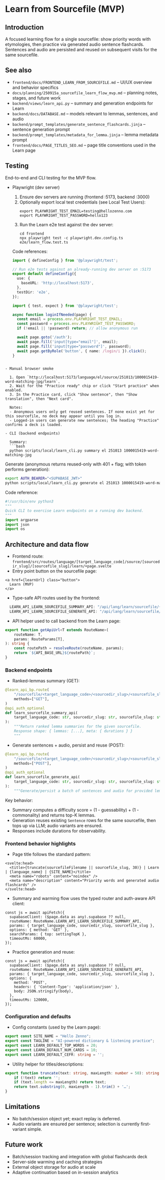 # Learn from Sourcefile (MVP)

## Introduction

A focused learning flow for a single sourcefile: show priority words with etymologies, then practice via generated audio sentence flashcards. Sentences and audio are persisted and reused on subsequent visits for the same sourcefile.

## See also

- `frontend/docs/FRONTEND_LEARN_FROM_SOURCEFILE.md` – UI/UX overview and behavior specifics
- `docs/planning/250915a_sourcefile_learn_flow_mvp.md` – planning notes, stages, and future work
- `backend/views/learn_api.py` – summary and generation endpoints for Learn
- `backend/docs/DATABASE.md` – models relevant to lemmas, sentences, and audio
- `backend/prompt_templates/generate_sentence_flashcards.jinja` – sentence generation prompt
- `backend/prompt_templates/metadata_for_lemma.jinja` – lemma metadata prompt
- `frontend/docs/PAGE_TITLES_SEO.md` – page title conventions used in the Learn page

## Testing

End-to-end and CLI testing for the MVP flow.

- Playwright (dev server)

  1. Ensure dev servers are running (frontend :5173, backend :3000)
  2. Optionally export local test credentials (see Local Test Users):
     ```
     export PLAYWRIGHT_TEST_EMAIL=testing@hellozenno.com
     export PLAYWRIGHT_TEST_PASSWORD=hello123
     ```
  3. Run the Learn e2e test against the dev server:
     ```
     cd frontend
     npx playwright test -c playwright.dev.config.ts e2e/learn_flow.test.ts
     ```

  Code references:
  ```1:12:frontend/playwright.dev.config.ts
  import { defineConfig } from '@playwright/test';

  // Run e2e tests against an already-running dev server on :5173
  export default defineConfig({
    use: {
      baseURL: 'http://localhost:5173',
    },
    testDir: 'e2e',
  });
  ```

  ```1:32:frontend/e2e/learn_flow.test.ts
  import { test, expect } from '@playwright/test';

  async function loginIfNeeded(page) {
    const email = process.env.PLAYWRIGHT_TEST_EMAIL;
    const password = process.env.PLAYWRIGHT_TEST_PASSWORD;
    if (!email || !password) return; // allow anonymous run

    await page.goto('/auth');
    await page.fill('input[type="email"]', email);
    await page.fill('input[type="password"]', password);
    await page.getByRole('button', { name: /login/i }).click();
  }
```

- Manual browser smoke

  1. Open `http://localhost:5173/language/el/source/251013/1000015419-word-matching-jpg/learn`.
  2. Wait for the "Practice ready" chip or click "Start practice" when enabled.
  3. In the Practice card, click "Show sentence", then "Show translation", then "Next card".

  Notes:
  - Anonymous users only get reused sentences. If none exist yet for this sourcefile, no deck may appear until you log in.
  - Logged-in users can generate new sentences; the heading "Practice" confirms a deck is loaded.

- CLI (backend endpoints)

  Summary:
  ```bash
  python scripts/local/learn_cli.py summary el 251013 1000015419-word-matching-jpg
  ```

  Generate (anonymous returns reused-only with 401 + flag; with token performs generation):
  ```bash
  export AUTH_BEARER="<SUPABASE_JWT>"
  python scripts/local/learn_cli.py generate el 251013 1000015419-word-matching-jpg --lemmas βιβλίο,μουσική --num 3 --level A1
  ```

  Code reference:
  ```1:24:scripts/local/learn_cli.py
  #!/usr/bin/env python3
  """
  Quick CLI to exercise Learn endpoints on a running dev backend.
  """
  import argparse
  import json
  import os
  ```

## Architecture and data flow

- Frontend route: `frontend/src/routes/language/[target_language_code]/source/[sourcedir_slug]/[sourcefile_slug]/learn/+page.svelte`
- Entry point button on the sourcefile page:
```601:603:frontend/src/routes/language/[target_language_code]/source/[sourcedir_slug]/[sourcefile_slug]/components/SourcefileHeader.svelte
<a href={learnUrl} class="button">
  Learn (MVP)
</a>
```
- Type-safe API routes used by the frontend:
```214:218:frontend/src/lib/generated/routes.ts
  LEARN_API_LEARN_SOURCEFILE_SUMMARY_API: "/api/lang/learn/sourcefile/{target_language_code}/{sourcedir_slug}/{sourcefile_slug}/summary",
  LEARN_API_LEARN_SOURCEFILE_GENERATE_API: "/api/lang/learn/sourcefile/{target_language_code}/{sourcedir_slug}/{sourcefile_slug}/generate",
```
- API helper used to call backend from the Learn page:
```26:33:frontend/src/lib/api.ts
export function getApiUrl<T extends RouteName>(
    routeName: T,
    params: RouteParams[T],
): string {
    const routePath = resolveRoute(routeName, params);
    return `${API_BASE_URL}${routePath}`;
}
```

### Backend endpoints

- Ranked-lemmas summary (GET):
```47:58:backend/views/learn_api.py
@learn_api_bp.route(
    "/sourcefile/<target_language_code>/<sourcedir_slug>/<sourcefile_slug>/summary",
    methods=["GET"],
)
@api_auth_optional
def learn_sourcefile_summary_api(
    target_language_code: str, sourcedir_slug: str, sourcefile_slug: str
):
    """Return ranked lemma summaries for the given sourcefile.
    Response shape: { lemmas: [...], meta: { durations } }
    """
```

- Generate sentences + audio, persist and reuse (POST):
```167:176:backend/views/learn_api.py
@learn_api_bp.route(
    "/sourcefile/<target_language_code>/<sourcedir_slug>/<sourcefile_slug>/generate",
    methods=["POST"],
)
@api_auth_optional
def learn_sourcefile_generate_api(
    target_language_code: str, sourcedir_slug: str, sourcefile_slug: str
):
    """Generate/persist a batch of sentences and audio for provided lemmas."""
```

Key behavior:
- Summary computes a difficulty score = (1 - guessability) + (1 - commonality) and returns top-K lemmas.
- Generation reuses existing `Sentence` rows for the same sourcefile, then tops up via LLM; audio variants are ensured.
- Responses include durations for observability.

### Frontend behavior highlights

- Page title follows the standard pattern:
```624:628:frontend/src/routes/language/[target_language_code]/source/[sourcedir_slug]/[sourcefile_slug]/learn/+page.svelte
<svelte:head>
  <title>{truncate(sourcefileFilename || sourcefile_slug, 30)} | Learn | {language_name} | {SITE_NAME}</title>
  <meta name="robots" content="noindex" />
  <meta name="description" content="Priority words and generated audio flashcards" />
</svelte:head>
```

- Summary and warming flow uses the typed router and auth-aware API client:
```126:139:frontend/src/routes/language/[target_language_code]/source/[sourcedir_slug]/[sourcefile_slug]/learn/+page.svelte
const js = await apiFetch({
  supabaseClient: ($page.data as any).supabase ?? null,
  routeName: RouteName.LEARN_API_LEARN_SOURCEFILE_SUMMARY_API,
  params: { target_language_code, sourcedir_slug, sourcefile_slug },
  options: { method: 'GET' },
  searchParams: { top: settingTopK },
  timeoutMs: 60000,
});
```

- Practice generation and reuse:
```216:233:frontend/src/routes/language/[target_language_code]/source/[sourcedir_slug]/[sourcefile_slug]/learn/+page.svelte
const js = await apiFetch({
  supabaseClient: ($page.data as any).supabase ?? null,
  routeName: RouteName.LEARN_API_LEARN_SOURCEFILE_GENERATE_API,
  params: { target_language_code, sourcedir_slug, sourcefile_slug },
  options: {
    method: 'POST',
    headers: { 'Content-Type': 'application/json' },
    body: JSON.stringify(body),
  },
  timeoutMs: 120000,
});
```

### Configuration and defaults

- Config constants (used by the Learn page):
```26:39:frontend/src/lib/config.ts
export const SITE_NAME = "Hello Zenno";
export const TAGLINE = "AI-powered dictionary & listening practice";
export const LEARN_DEFAULT_TOP_WORDS = 20;
export const LEARN_DEFAULT_NUM_CARDS = 10;
export const LEARN_DEFAULT_CEFR: string = '';
```

- Utility helper for titles/descriptions:
```38:46:frontend/src/lib/utils.ts
export function truncate(text: string, maxLength: number = 50): string {
    if (!text) return '';
    if (text.length <= maxLength) return text;
    return text.substring(0, maxLength - 1).trim() + '…';
}
```

## Limitations

- No batch/session object yet; exact replay is deferred.
- Audio variants are ensured per sentence; selection is currently first-variant simple.

## Future work

- Batch/session tracking and integration with global flashcards deck
- Server-side warming and caching strategies
- External object storage for audio at scale
- Adaptive continuation based on in-session analytics

